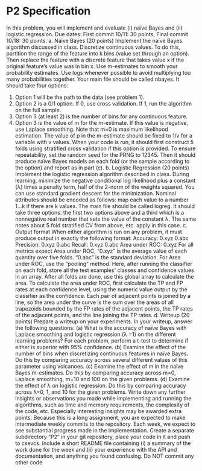 # P2 Specification

In this problem, you will implement and evaluate (i) naïve Bayes and (ii) logistic regression. Due dates: First commit 10/11: 30 points, Final commit 10/18: 30 points.
a. Naïve Bayes (20 points)
Implement the naïve Bayes algorithm discussed in class. Discretize continuous values. To do this, partition the range of the feature into k bins (value set through an option). Then replace the feature with a discrete feature that takes value x if the original feature’s value was in bin x. Use m-estimates to smooth your probability estimates. Use logs whenever possible to avoid multiplying too many probabilities together. Your main file should be called nbayes. It should take four options:
1. Option 1 will be the path to the data (see problem 1).
2. Option 2 is a 0/1 option. If 0, use cross validation. If 1, run the algorithm on the full sample.
3. Option 3 (at least 2) is the number of bins for any continuous feature.
4. Option 3 is the value of m for the m-estimate. If this value is negative, use Laplace smoothing. Note that m=0 is maximum likelihood estimation. The value of p in the m-estimate should be fixed to 1/v for a variable with v values.
When your code is run, it should first construct 5 folds using stratified cross validation if this option is provided. To ensure repeatability, set the random seed for the PRNG to 12345. Then it should produce naïve Bayes models on each fold (or the sample according to the option) and report as in part (c).
b. Logistic Regression (20 points)
Implement the logistic regression algorithm described in class. During learning, minimize the negative conditional log likelihood plus a constant (λ) times a penalty term, half of the 2-norm of the weights squared. You can use standard gradient descent for the minimization. Nominal attributes should be encoded as follows: map each value to a number 1…k if there are k values. The main file should be called logreg. It should take three options: the first two options above and a third which is a nonnegative real number that sets the value of the constant λ. The same notes about 5 fold stratified CV from above, etc. apply in this case.
c. Output format
When either algorithm is run on any problem, it must produce output in exactly the following format:
Accuracy: 0.xyz 0.abc
Precision: 0.xyz 0.abc
Recall: 0.xyz 0.abc
Area under ROC: 0.xyz
For all metrics expect Area under ROC, “0.xyz” is the average value of each quantity over five folds. “0.abc” is the standard deviation. For Area under ROC, use the “pooling” method. Here, after running the classifier on each fold, store all the test examples' classes and confidence values in an array. After all folds are done, use this global array to calculate the area. To calculate the area under ROC, first calculate
the TP and FP rates at each confidence level, using the numeric value output by the classifier as the confidence. Each pair of adjacent points is joined by a line, so the area under the curve is the sum over the areas of all trapezoids bounded by the FP rates of the adjacent points, the TP rates of the adjacent points, and the line joining the TP rates.
d. Writeup (20 points)
Prepare a writeup on your experiments. In your writeup, answer the following questions:
(a) What is the accuracy of naïve Bayes with Laplace smoothing and logistic regression (λ =1) on the different learning problems? For each problem, perform a t-test to determine if either is superior with 95% confidence.
(b) Examine the effect of the number of bins when discretizing continuous features in naïve Bayes. Do this by comparing accuracy across several different values of this parameter using volcanoes.
(c) Examine the effect of m in the naïve Bayes m-estimates. Do this by comparing accuracy across m=0, Laplace smoothing, m=10 and 100 on the given problems.
(d) Examine the effect of λ on logistic regression. Do this by comparing accuracy across λ=0, 1, and 10 for the given problems.
Write down any further insights or observations you made while implementing and running the algorithms, such as time and memory requirements, the complexity of the code, etc. Especially interesting insights may be awarded extra points.
Because this is a long assignment, you are expected to make intermediate weekly commits to the repository. Each week, we expect to see substantial progress made in the implementation. Create a separate subdirectory “P2” in your git repository, place your code in it and push to csevcs. Include a short README file containing (i) a summary of the work done for the week and (ii) your experience with the API and documentation, and anything you found confusing. Do NOT commit any other code

